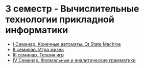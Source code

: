 # 3 семестр - Вычислительные технологии прикладной информатики

- [I Семинар. Конечные автоматы. Qt State Machine](https://github.com/stankin/uits-labs/blob/master/semester-4/seminar-1/I%20%D0%A1%D0%B5%D0%BC%D0%B8%D0%BD%D0%B0%D1%80.%20%D0%9A%D0%BE%D0%BD%D0%B5%D1%87%D0%BD%D1%8B%D0%B5%20%D0%B0%D0%B2%D1%82%D0%BE%D0%BC%D0%B0%D1%82%D1%8B.%20Qt%20State%20Machine..pdf)
- [II семинар. Игра жизнь](https://github.com/stankin/uits-labs/blob/master/semester-4/seminar-2/II%20%D1%81%D0%B5%D0%BC%D0%B8%D0%BD%D0%B0%D1%80.%20%D0%98%D0%B3%D1%80%D0%B0%20%D0%B6%D0%B8%D0%B7%D0%BD%D1%8C..pdf)
- [III семинар. Теория игр](https://github.com/stankin/uits-labs/blob/master/semester-4/seminar-3/III%20%D1%81%D0%B5%D0%BC%D0%B8%D0%BD%D0%B0%D1%80.%20%D0%A2%D0%B5%D0%BE%D1%80%D0%B8%D1%8F%20%D0%B8%D0%B3%D1%80.pdf)
- [IV Семинар. Формальные и аналитические грамматики](https://github.com/stankin/uits-labs/blob/master/semester-4/seminar-4/IV%20%D0%A1%D0%B5%D0%BC%D0%B8%D0%BD%D0%B0%D1%80.%20%D0%A4%D0%BE%D1%80%D0%BC%D0%B0%D0%BB%D1%8C%D0%BD%D1%8B%D0%B5%20%D0%B8%20%D0%B0%D0%BD%D0%B0%D0%BB%D0%B8%D1%82%D0%B8%D1%87%D0%B5%D1%81%D0%BA%D0%B8%D0%B5%20%D0%B3%D1%80%D0%B0%D0%BC%D0%BC%D0%B0%D1%82%D0%B8%D0%BA%D0%B8.pdf)

